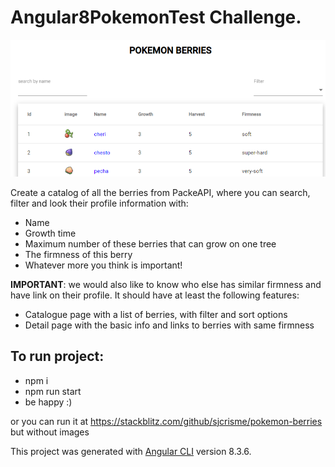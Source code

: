 # Angular8PokemonTest Challenge. 
<img src='./pokemonBerry.png'>

Create a catalog of all the berries from PackeAPI, where you can search, 
filter and look their profile information with:

- Name
- Growth time
- Maximum number of these berries that can grow on one tree
- The firmness of this berry
- Whatever more you think is important!

<b>IMPORTANT</b>: we would also like to know who else has similar firmness and have link on their
profile.
It should have at least the following features:
- Catalogue page with a list of berries, with filter and sort options
- Detail page with the basic info and links to berries with same firmness

## To run project:
- npm i
- npm run start
- be happy :)

or you can run it at https://stackblitz.com/github/sjcrisme/pokemon-berries
but without images

This project was generated with [Angular CLI](https://github.com/angular/angular-cli) version 8.3.6.



